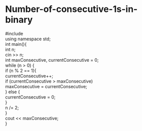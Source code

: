 # Number-of-consecutive-1s-in-binary

 #include <iostream>  
 using namespace std;  
 int main(){  
      int n;  
      cin >> n;  
      int maxConsecutive, currentConsecutive = 0;  
      while (n > 0) {  
           if (n % 2 == 1){  
                currentConsecutive++;  
                if (currentConsecutive > maxConsecutive)  
                     maxConsecutive = currentConsecutive;  
           } else {  
                currentConsecutive = 0;  
           }  
           n /= 2;  
      }  
      cout << maxConsecutive;  
 }  
